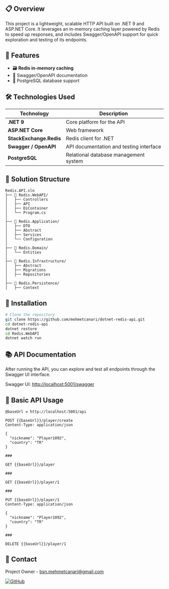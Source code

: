 ## 📋 Overview

This project is a lightweight, scalable HTTP API built on .NET 9 and ASP.NET Core. It leverages an in-memory caching layer powered by Redis to speed up responses, and includes Swagger/OpenAPI support for quick exploration and testing of its endpoints.

## 🚀 Features

* 🗃️ **Redis in-memory caching**
* 📄 Swagger/OpenAPI documentation
* 🐘 PostgreSQL database support

## 🛠️ Technologies Used

| Technology              | Description                             |
| ----------------------- | --------------------------------------- |
| **.NET 9**              | Core platform for the API               |
| **ASP.NET Core**        | Web framework                           |
| **StackExchange.Redis** | Redis client for .NET                   |
| **Swagger / OpenAPI**   | API documentation and testing interface |
| **PostgreSQL**          | Relational database management system   |


## 📁 Solution Structure

```
Redis.API.sln
├── 📁 Redis.WebAPI/            
│   ├── Controllers
│   ├── API
│   ├── DiContainer
│   └── Program.cs
│
├── 📁 Redis.Application/       
│   ├── DTO
│   ├── Abstract 
│   ├── Services 
│   └── Configuration
│
├── 📁 Redis.Domain/            
│   └── Entities
│
├── 📁 Redis.Infrastructure/   
│   ├── Abstract
│   ├── Migrations
│   ├── Repositories
│
├── 📁 Redis.Persistence/       
│   ├── Context
```

## 🔧 Installation

```bash
# Clone the repository
git clone https://github.com/mehmetcanari/dotnet-redis-api.git
cd dotnet-redis-api
dotnet restore
cd Redis.WebAPI
dotnet watch run
```

## 📚 API Documentation
After running the API, you can explore and test all endpoints through the Swagger UI interface.

Swagger UI: [http://localhost:5001/swagger](http://localhost:5001/swagger)

## 🌟 Basic API Usage

```http
@baseUrl = http://localhost:5001/api

POST {{baseUrl}}/player/create
Content-Type: application/json

{
  "nickname": "Player1092",
  "country": "TR"
}

###

GET {{baseUrl}}/player

###

GET {{baseUrl}}/player/1

###

PUT {{baseUrl}}/player/1
Content-Type: application/json

{
  "nickname": "Player1092",
  "country": "TR"
}

###

DELETE {{baseUrl}}/player/1
```

## 📧 Contact

Project Owner - [bsn.mehmetcanari@gmail.com](mailto:bsn.mehmetcanari@gmail.com)

[![GitHub](https://img.shields.io/badge/github-%23121011.svg?style=for-the-badge&logo=github&logoColor=white)](https://github.com/mehmetcanari)
